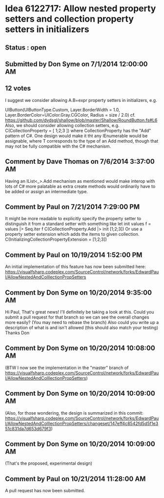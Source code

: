 # Idea 6122717: Allow nested property setters and collection property setters in initializers #

## Status : open

## Submitted by Don Syme on 7/1/2014 12:00:00 AM

## 12 votes

I suggest we consider allowing A.B=expr property setters in initializers, e.g.

UIButton(UIButtonType.Custom, Layer.BorderWidth = 1.0, Layer.BorderColor=UIColor.Gray.CGColor, Radius = size / 2.0)
cf. https://github.com/dvdsgl/shallow/blob/master/Shallow/RoundButton.fs#L6
Also, we should consider allowing collection setters, e.g.
C(CollectionProperty = [ 1;2;3 ])
where CollectionProperty has the "Add" pattern of C#. One design would make it tht any IEnumerable<T> would be assignable, where T corresponds to the type of an Add method, though that may not be fully compatible with the C# mechanism.


## Comment by Dave Thomas on 7/6/2014 3:37:00 AM

Having an IList<_>.Add mechanism as mentioned would make interop with lots of C# more palatable as extra create methods would ordinarily have to be added or assign an intermediate type.

## Comment by Paul on 7/21/2014 7:29:00 PM

It might be more readable to explicitly specify the property setter to distinguish it from a standard setter with something like
let init values f = values |> Seq.iter f
C(CollectionProperty.Add |> init [1;2;3])
Or use a property setter extension which adds the items to given collection.
C(InitializingCollectionPropertyExtension = [1;2;3])

## Comment by Paul on 10/19/2014 1:52:00 PM

An initial implementation of this feature has now been submitted here: https://visualfsharp.codeplex.com/SourceControl/network/forks/EdwardPaul/AllowNestedAndColllectionPropSetters

## Comment by Don Syme on 10/20/2014 9:35:00 AM

Hi Paul,
That's great news! I'll definitely be taking a look at this.
Could you submit a pull request for that branch so we can see the overall changes more easily? (You may need to rebase the branch) Also could you write up a description of what is and isn't allowed (this should also match your testing)
Thanks
Don

## Comment by Don Syme on 10/20/2014 10:08:00 AM

(BTW I now see the implementation in the "master" branch of https://visualfsharp.codeplex.com/SourceControl/network/forks/EdwardPaul/AllowNestedAndColllectionPropSetters)

## Comment by Don Syme on 10/20/2014 10:09:00 AM

(Also, for those wondering, the design is summarized in this commit: https://visualfsharp.codeplex.com/SourceControl/network/forks/EdwardPaul/AllowNestedAndColllectionPropSetters/changeset/147eff4c8542fd5d5f1e351c831da7d653d679f3)

## Comment by Don Syme on 10/20/2014 10:09:00 AM

(That's the proposed, experimental design)

## Comment by Paul on 10/21/2014 11:28:00 AM

A pull request has now been submitted.
